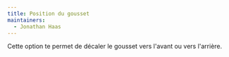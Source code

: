 ```yaml
---
title: Position du gousset
maintainers:
  - Jonathan Haas
---
```


Cette option te permet de décaler le gousset vers l'avant ou vers l'arrière.
